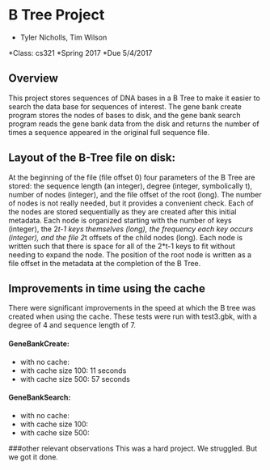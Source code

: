 # B Tree Project

* Tyler Nicholls, Tim Wilson

*Class: cs321 
*Spring 2017
*Due 5/4/2017

## Overview

This project stores sequences of DNA bases in a B Tree to make it easier to
search the data base for sequences of interest. The gene bank create program 
stores the nodes of bases to disk, and the gene bank search program reads the
gene bank data from the disk and returns the number of times a sequence appeared 
in the original full sequence file.

## Layout of the B-Tree file on disk: 
At the beginning of the file (file offset 0) four parameters of the B Tree are stored: the
sequence length (an integer), degree (integer, symbolically t), number of nodes (integer), 
and the file offset of the root (long). The number of nodes is not really needed, but it 
provides a convenient check. Each of the nodes are stored sequentially as they are created 
after this initial metadata. Each node is organized starting with the number of keys (integer), 
the 2*t-1 keys themselves (long), the frequency each key occurs (integer), and the file 2*t
offsets of the child nodes (long). Each node is written such that there is space for all of 
the 2*t-1 keys to fit without needing to expand the node. The position of the root node is 
written as a file offset in the metadata at the completion of the B Tree. 



## Improvements in time using the cache
There were significant improvements in the speed at which the B tree was created when using
the cache. These tests were run with test3.gbk, with a degree of 4 and sequence length of 7.

#### GeneBankCreate:
 * with no cache:
 * with cache size 100: 11 seconds
 * with cache size 500: 57 seconds

#### GeneBankSearch:
 * with no cache:
 * with cache size 100:
 * with cache size 500:

###other relevant observations
 This was a hard project. We struggled. But we got it done.
